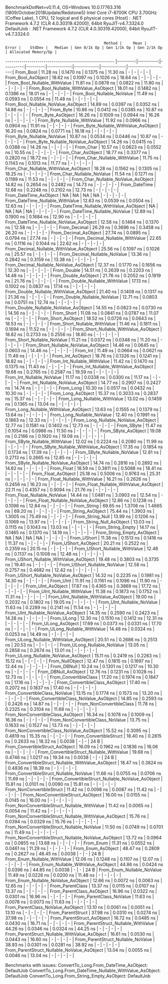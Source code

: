
BenchmarkDotNet=v0.11.4, OS=Windows 10.0.17763.316 (1809/October2018Update/Redstone5)
Intel Core i7-8700K CPU 3.70GHz (Coffee Lake), 1 CPU, 12 logical and 6 physical cores
  [Host]     : .NET Framework 4.7.2 (CLR 4.0.30319.42000), 64bit RyuJIT-v4.7.3324.0
  DefaultJob : .NET Framework 4.7.2 (CLR 4.0.30319.42000), 64bit RyuJIT-v4.7.3324.0


                                                Method |     Mean |     Error |    StdDev |   Median | Gen 0/1k Op | Gen 1/1k Op | Gen 2/1k Op | Allocated Memory/Op |
------------------------------------------------------ |---------:|----------:|----------:|---------:|------------:|------------:|------------:|--------------------:|
                                             From_Bool | 11.28 ns | 0.1470 ns | 0.1375 ns | 11.30 ns |           - |           - |           - |                   - |
                                    From_Bool_AsObject | 18.62 ns | 0.1097 ns | 0.1026 ns | 18.64 ns |           - |           - |           - |                   - |
                          From_Bool_Nullable_WithValue | 11.81 ns | 0.0878 ns | 0.0822 ns | 11.80 ns |           - |           - |           - |                   - |
                 From_Bool_Nullable_WithValue_AsObject | 18.01 ns | 0.1482 ns | 0.1386 ns | 18.01 ns |           - |           - |           - |                   - |
                            From_Bool_Nullable_NoValue | 11.49 ns | 0.0593 ns | 0.0554 ns | 11.48 ns |           - |           - |           - |                   - |
                   From_Bool_Nullable_NoValue_AsObject | 14.89 ns | 0.0397 ns | 0.0352 ns | 14.88 ns |           - |           - |           - |                   - |
                                             From_Byte | 10.86 ns | 0.0412 ns | 0.0385 ns | 10.87 ns |           - |           - |           - |                   - |
                                    From_Byte_AsObject | 16.26 ns | 0.1009 ns | 0.0944 ns | 16.26 ns |           - |           - |           - |                   - |
                          From_Byte_Nullable_WithValue | 11.92 ns | 0.0966 ns | 0.0904 ns | 11.91 ns |           - |           - |           - |                   - |
                 From_Byte_Nullable_WithValue_AsObject | 16.20 ns | 0.0824 ns | 0.0771 ns | 16.18 ns |           - |           - |           - |                   - |
                            From_Byte_Nullable_NoValue | 10.87 ns | 0.0534 ns | 0.0446 ns | 10.87 ns |           - |           - |           - |                   - |
                   From_Byte_Nullable_NoValue_AsObject | 14.26 ns | 0.0415 ns | 0.0388 ns | 14.26 ns |           - |           - |           - |                   - |
                                             From_Char | 10.57 ns | 0.0623 ns | 0.0552 ns | 10.55 ns |           - |           - |           - |                   - |
                                    From_Char_AsObject | 18.77 ns | 0.3377 ns | 0.2820 ns | 18.72 ns |           - |           - |           - |                   - |
                          From_Char_Nullable_WithValue | 11.75 ns | 0.1143 ns | 0.1013 ns | 11.77 ns |           - |           - |           - |                   - |
                 From_Char_Nullable_WithValue_AsObject | 18.28 ns | 0.1562 ns | 0.1305 ns | 18.25 ns |           - |           - |           - |                   - |
                            From_Char_Nullable_NoValue | 11.54 ns | 0.1271 ns | 0.1189 ns | 11.53 ns |           - |           - |           - |                   - |
                   From_Char_Nullable_NoValue_AsObject | 14.82 ns | 0.2654 ns | 0.2482 ns | 14.73 ns |           - |           - |           - |                   - |
                                         From_DateTime | 12.68 ns | 0.2248 ns | 0.2102 ns | 12.73 ns |           - |           - |           - |                   - |
                                From_DateTime_AsObject |       NA |        NA |        NA |       NA |           - |           - |           - |                   - |
                      From_DateTime_Nullable_WithValue | 12.63 ns | 0.0539 ns | 0.0504 ns | 12.63 ns |           - |           - |           - |                   - |
             From_DateTime_Nullable_WithValue_AsObject |       NA |        NA |        NA |       NA |           - |           - |           - |                   - |
                        From_DateTime_Nullable_NoValue | 12.89 ns | 0.1900 ns | 0.1684 ns | 12.90 ns |           - |           - |           - |                   - |
               From_DateTime_Nullable_NoValue_AsObject | 12.58 ns | 0.1464 ns | 0.1370 ns | 12.58 ns |           - |           - |           - |                   - |
                                          From_Decimal | 26.29 ns | 0.3696 ns | 0.3458 ns | 26.20 ns |           - |           - |           - |                   - |
                                 From_Decimal_AsObject | 27.74 ns | 0.0895 ns | 0.0794 ns | 27.74 ns |           - |           - |           - |                   - |
                       From_Decimal_Nullable_WithValue | 22.65 ns | 0.1116 ns | 0.1044 ns | 22.62 ns |           - |           - |           - |                   - |
              From_Decimal_Nullable_WithValue_AsObject | 25.56 ns | 0.1097 ns | 0.1026 ns | 25.57 ns |           - |           - |           - |                   - |
                         From_Decimal_Nullable_NoValue | 13.36 ns | 0.2842 ns | 0.3159 ns | 13.38 ns |           - |           - |           - |                   - |
                From_Decimal_Nullable_NoValue_AsObject | 12.37 ns | 0.1770 ns | 0.1656 ns | 12.30 ns |           - |           - |           - |                   - |
                                           From_Double | 14.51 ns | 0.2639 ns | 0.2203 ns | 14.48 ns |           - |           - |           - |                   - |
                                  From_Double_AsObject | 21.76 ns | 0.2052 ns | 0.1919 ns | 21.76 ns |           - |           - |           - |                   - |
                        From_Double_Nullable_WithValue | 17.13 ns | 0.1002 ns | 0.0837 ns | 17.14 ns |           - |           - |           - |                   - |
               From_Double_Nullable_WithValue_AsObject | 21.40 ns | 0.1408 ns | 0.1317 ns | 21.36 ns |           - |           - |           - |                   - |
                          From_Double_Nullable_NoValue | 12.71 ns | 0.0803 ns | 0.0751 ns | 12.74 ns |           - |           - |           - |                   - |
                 From_Double_Nullable_NoValue_AsObject | 14.55 ns | 0.0823 ns | 0.0730 ns | 14.56 ns |           - |           - |           - |                   - |
                                            From_Short | 11.08 ns | 0.0841 ns | 0.0787 ns | 11.07 ns |           - |           - |           - |                   - |
                                   From_Short_AsObject | 18.52 ns | 0.0726 ns | 0.0643 ns | 18.53 ns |           - |           - |           - |                   - |
                         From_Short_Nullable_WithValue | 11.46 ns | 0.1811 ns | 0.1694 ns | 11.52 ns |           - |           - |           - |                   - |
                From_Short_Nullable_WithValue_AsObject | 18.82 ns | 0.2733 ns | 0.2556 ns | 18.80 ns |           - |           - |           - |                   - |
                           From_Short_Nullable_NoValue | 11.21 ns | 0.0372 ns | 0.0348 ns | 11.20 ns |           - |           - |           - |                   - |
                  From_Short_Nullable_NoValue_AsObject | 14.46 ns | 0.0645 ns | 0.0603 ns | 14.46 ns |           - |           - |           - |                   - |
                                              From_Int | 11.49 ns | 0.0664 ns | 0.0621 ns | 11.49 ns |           - |           - |           - |                   - |
                                     From_Int_AsObject | 18.76 ns | 0.1326 ns | 0.1241 ns | 18.82 ns |           - |           - |           - |                   - |
                           From_Int_Nullable_WithValue | 11.42 ns | 0.1470 ns | 0.1375 ns | 11.43 ns |           - |           - |           - |                   - |
                  From_Int_Nullable_WithValue_AsObject | 19.68 ns | 0.2765 ns | 0.2587 ns | 19.59 ns |           - |           - |           - |                   - |
                             From_Int_Nullable_NoValue | 11.17 ns | 0.0338 ns | 0.0300 ns | 11.17 ns |           - |           - |           - |                   - |
                    From_Int_Nullable_NoValue_AsObject | 14.77 ns | 0.2907 ns | 0.2427 ns | 14.74 ns |           - |           - |           - |                   - |
                                             From_Long | 10.30 ns | 0.0517 ns | 0.0432 ns | 10.30 ns |           - |           - |           - |                   - |
                                    From_Long_AsObject | 15.37 ns | 0.3033 ns | 0.2837 ns | 15.37 ns |           - |           - |           - |                   - |
                          From_Long_Nullable_WithValue | 13.02 ns | 0.1459 ns | 0.1365 ns | 13.04 ns |           - |           - |           - |                   - |
                 From_Long_Nullable_WithValue_AsObject | 13.63 ns | 0.1555 ns | 0.1379 ns | 13.64 ns |           - |           - |           - |                   - |
                            From_Long_Nullable_NoValue | 12.40 ns | 0.1991 ns | 0.1863 ns | 12.33 ns |           - |           - |           - |                   - |
                   From_Long_Nullable_NoValue_AsObject | 12.77 ns | 0.1581 ns | 0.1402 ns | 12.73 ns |           - |           - |           - |                   - |
                                            From_SByte | 11.47 ns | 0.1054 ns | 0.0986 ns | 11.50 ns |           - |           - |           - |                   - |
                                   From_SByte_AsObject | 19.08 ns | 0.2166 ns | 0.1920 ns | 19.08 ns |           - |           - |           - |                   - |
                         From_SByte_Nullable_WithValue | 12.02 ns | 0.2224 ns | 0.2080 ns | 11.99 ns |           - |           - |           - |                   - |
                From_SByte_Nullable_WithValue_AsObject | 17.35 ns | 0.1854 ns | 0.1734 ns | 17.39 ns |           - |           - |           - |                   - |
                           From_SByte_Nullable_NoValue | 12.81 ns | 0.2713 ns | 0.2665 ns | 12.85 ns |           - |           - |           - |                   - |
                  From_SByte_Nullable_NoValue_AsObject | 14.74 ns | 0.2816 ns | 0.2892 ns | 14.62 ns |           - |           - |           - |                   - |
                                            From_Float | 18.59 ns | 0.3811 ns | 0.5088 ns | 18.41 ns |           - |           - |           - |                   - |
                                   From_Float_AsObject | 25.18 ns | 0.5006 ns | 0.9763 ns | 25.31 ns |           - |           - |           - |                   - |
                         From_Float_Nullable_WithValue | 16.21 ns | 0.2626 ns | 0.2456 ns | 16.23 ns |           - |           - |           - |                   - |
                From_Float_Nullable_WithValue_AsObject | 22.11 ns | 0.4357 ns | 0.9094 ns | 21.76 ns |           - |           - |           - |                   - |
                           From_Float_Nullable_NoValue | 14.44 ns | 1.0481 ns | 3.0903 ns | 12.54 ns |           - |           - |           - |                   - |
                  From_Float_Nullable_NoValue_AsObject | 12.86 ns | 0.1238 ns | 0.1098 ns | 12.84 ns |           - |           - |           - |                   - |
                                           From_String | 69.65 ns | 1.3706 ns | 1.4665 ns | 69.20 ns |           - |           - |           - |                   - |
                                  From_String_AsObject | 75.44 ns | 1.3903 ns | 1.3005 ns | 75.49 ns |           - |           - |           - |                   - |
                                      From_String_Null | 13.99 ns | 0.1206 ns | 0.1069 ns | 13.97 ns |           - |           - |           - |                   - |
                             From_String_Null_AsObject | 13.03 ns | 0.1115 ns | 0.1043 ns | 13.03 ns |           - |           - |           - |                   - |
                                     From_String_Empty | 14.17 ns | 0.1465 ns | 0.1370 ns | 14.19 ns |           - |           - |           - |                   - |
                            From_String_Empty_AsObject |       NA |        NA |        NA |       NA |           - |           - |           - |                   - |
                                           From_UShort | 11.38 ns | 0.1513 ns | 0.1416 ns | 11.37 ns |           - |           - |           - |                   - |
                                  From_UShort_AsObject | 20.21 ns | 0.2522 ns | 0.2359 ns | 20.15 ns |           - |           - |           - |                   - |
                        From_UShort_Nullable_WithValue | 12.48 ns | 0.1137 ns | 0.1008 ns | 12.48 ns |           - |           - |           - |                   - |
               From_UShort_Nullable_WithValue_AsObject | 19.48 ns | 0.3803 ns | 0.3735 ns | 19.40 ns |           - |           - |           - |                   - |
                          From_UShort_Nullable_NoValue | 12.58 ns | 0.2757 ns | 0.4682 ns | 12.42 ns |           - |           - |           - |                   - |
                 From_UShort_Nullable_NoValue_AsObject | 14.32 ns | 0.2235 ns | 0.1981 ns | 14.30 ns |           - |           - |           - |                   - |
                                             From_UInt | 11.91 ns | 0.1161 ns | 0.1086 ns | 11.90 ns |           - |           - |           - |                   - |
                                    From_UInt_AsObject | 17.87 ns | 0.4365 ns | 0.3869 ns | 17.72 ns |           - |           - |           - |                   - |
                          From_UInt_Nullable_WithValue | 11.38 ns | 0.1873 ns | 0.1752 ns | 11.31 ns |           - |           - |           - |                   - |
                 From_UInt_Nullable_WithValue_AsObject | 19.00 ns | 0.2032 ns | 0.1802 ns | 19.05 ns |           - |           - |           - |                   - |
                            From_UInt_Nullable_NoValue | 11.63 ns | 0.2289 ns | 0.2141 ns | 11.54 ns |           - |           - |           - |                   - |
                   From_UInt_Nullable_NoValue_AsObject | 14.35 ns | 0.2590 ns | 0.2423 ns | 14.28 ns |           - |           - |           - |                   - |
                                            From_ULong | 12.30 ns | 0.1510 ns | 0.1412 ns | 12.31 ns |           - |           - |           - |                   - |
                                   From_ULong_AsObject | 17.69 ns | 0.0373 ns | 0.0331 ns | 17.70 ns |           - |           - |           - |                   - |
                         From_ULong_Nullable_WithValue | 14.48 ns | 0.0324 ns | 0.0253 ns | 14.49 ns |           - |           - |           - |                   - |
                From_ULong_Nullable_WithValue_AsObject | 20.51 ns | 0.2686 ns | 0.2513 ns | 20.53 ns |           - |           - |           - |                   - |
                           From_ULong_Nullable_NoValue | 13.05 ns | 0.2858 ns | 0.2674 ns | 13.01 ns |           - |           - |           - |                   - |
                  From_ULong_Nullable_NoValue_AsObject | 15.11 ns | 0.2419 ns | 0.2263 ns | 15.12 ns |           - |           - |           - |                   - |
                                       From_NullObject | 12.47 ns | 0.1815 ns | 0.1697 ns | 12.44 ns |           - |           - |           - |                   - |
                                           From_DBNull | 10.24 ns | 0.1301 ns | 0.1217 ns | 10.30 ns |           - |           - |           - |                   - |
                                  From_DBNull_AsObject | 12.76 ns | 0.1231 ns | 0.1028 ns | 12.73 ns |           - |           - |           - |                   - |
                                 From_ConvertibleClass | 17.20 ns | 0.1974 ns | 0.1847 ns | 17.16 ns |           - |           - |           - |                   - |
                        From_ConvertibleClass_AsObject | 17.40 ns | 0.2072 ns | 0.1837 ns | 17.40 ns |           - |           - |           - |                   - |
                         From_ConvertibleClass_NoValue | 13.15 ns | 0.1774 ns | 0.1573 ns | 13.20 ns |           - |           - |           - |                   - |
                From_ConvertibleClass_NoValue_AsObject | 14.85 ns | 0.2593 ns | 0.2426 ns | 14.87 ns |           - |           - |           - |                   - |
                              From_NonConvertibleClass | 11.78 ns | 0.2325 ns | 0.3104 ns | 11.68 ns |           - |           - |           - |                   - |
                     From_NonConvertibleClass_AsObject | 16.34 ns | 0.1078 ns | 0.1009 ns | 16.36 ns |           - |           - |           - |                   - |
                      From_NonConvertibleClass_NoValue | 13.75 ns | 0.1633 ns | 0.1527 ns | 13.73 ns |           - |           - |           - |                   - |
             From_NonConvertibleClass_NoValue_AsObject | 15.52 ns | 0.3095 ns | 0.4819 ns | 15.35 ns |           - |           - |           - |                   - |
                                From_ConvertibleStruct | 18.40 ns | 0.2815 ns | 0.2633 ns | 18.32 ns |      0.0038 |           - |           - |                24 B |
                       From_ConvertibleStruct_AsObject | 16.09 ns | 0.1962 ns | 0.1836 ns | 16.06 ns |           - |           - |           - |                   - |
             From_ConvertibleStruct_Nullable_WithValue | 19.68 ns | 0.4746 ns | 1.0217 ns | 19.34 ns |      0.0038 |           - |           - |                24 B |
    From_ConvertibleStruct_Nullable_WithValue_AsObject | 18.47 ns | 0.3824 ns | 0.4836 ns | 18.39 ns |           - |           - |           - |                   - |
               From_ConvertibleStruct_Nullable_NoValue | 11.66 ns | 0.0755 ns | 0.0706 ns | 11.69 ns |           - |           - |           - |                   - |
      From_ConvertibleStruct_Nullable_NoValue_AsObject | 15.81 ns | 0.0101 ns | 0.0090 ns | 15.81 ns |           - |           - |           - |                   - |
                             From_NonConvertibleStruct | 11.42 ns | 0.0098 ns | 0.0087 ns | 11.42 ns |           - |           - |           - |                   - |
                    From_NonConvertibleStruct_AsObject | 16.00 ns | 0.0155 ns | 0.0145 ns | 16.00 ns |           - |           - |           - |                   - |
          From_NonConvertibleStruct_Nullable_WithValue | 11.42 ns | 0.0065 ns | 0.0054 ns | 11.42 ns |           - |           - |           - |                   - |
 From_NonConvertibleStruct_Nullable_WithValue_AsObject | 15.76 ns | 0.0394 ns | 0.0329 ns | 15.76 ns |           - |           - |           - |                   - |
            From_NonConvertibleStruct_Nullable_NoValue | 11.50 ns | 0.0749 ns | 0.0701 ns | 11.49 ns |           - |           - |           - |                   - |
   From_NonConvertibleStruct_Nullable_NoValue_AsObject | 13.72 ns | 0.0964 ns | 0.0855 ns | 13.68 ns |           - |           - |           - |                   - |
                                             From_Enum | 11.31 ns | 0.0552 ns | 0.0461 ns | 11.29 ns |           - |           - |           - |                   - |
                                    From_Enum_AsObject | 48.47 ns | 0.2809 ns | 0.2627 ns | 48.45 ns |      0.0038 |           - |           - |                24 B |
                          From_Enum_Nullable_WithValue | 12.06 ns | 0.1248 ns | 0.1107 ns | 12.07 ns |           - |           - |           - |                   - |
                 From_Enum_Nullable_WithValue_AsObject | 44.86 ns | 0.0424 ns | 0.0396 ns | 44.85 ns |      0.0038 |           - |           - |                24 B |
                            From_Enum_Nullable_NoValue | 11.49 ns | 0.0226 ns | 0.0200 ns | 11.48 ns |           - |           - |           - |                   - |
                   From_Enum_Nullable_NoValue_AsObject | 12.66 ns | 0.0072 ns | 0.0063 ns | 12.65 ns |           - |           - |           - |                   - |
                                      From_ParentClass | 13.37 ns | 0.0115 ns | 0.0107 ns | 13.37 ns |           - |           - |           - |                   - |
                             From_ParentClass_AsObject | 16.96 ns | 0.0322 ns | 0.0301 ns | 16.96 ns |           - |           - |           - |                   - |
                              From_ParentClass_NoValue | 11.63 ns | 0.0078 ns | 0.0073 ns | 11.63 ns |           - |           - |           - |                   - |
                     From_ParentClass_NoValue_AsObject | 13.10 ns | 0.0061 ns | 0.0051 ns | 13.10 ns |           - |           - |           - |                   - |
                                     From_ParentStruct | 37.98 ns | 0.0310 ns | 0.0274 ns | 37.98 ns |           - |           - |           - |                   - |
                            From_ParentStruct_AsObject | 16.72 ns | 0.0485 ns | 0.0430 ns | 16.71 ns |           - |           - |           - |                   - |
                  From_ParentStruct_Nullable_WithValue | 44.26 ns | 0.0346 ns | 0.0324 ns | 44.25 ns |           - |           - |           - |                   - |
         From_ParentStruct_Nullable_WithValue_AsObject | 16.61 ns | 0.0530 ns | 0.0443 ns | 16.60 ns |           - |           - |           - |                   - |
                    From_ParentStruct_Nullable_NoValue | 38.93 ns | 0.0301 ns | 0.0281 ns | 38.92 ns |           - |           - |           - |                   - |
           From_ParentStruct_Nullable_NoValue_AsObject | 13.04 ns | 0.0055 ns | 0.0046 ns | 13.04 ns |           - |           - |           - |                   - |

Benchmarks with issues:
  ConvertTo_Long.From_DateTime_AsObject: DefaultJob
  ConvertTo_Long.From_DateTime_Nullable_WithValue_AsObject: DefaultJob
  ConvertTo_Long.From_String_Empty_AsObject: DefaultJob
